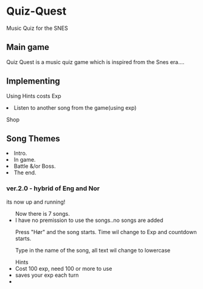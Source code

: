 <h1> Quiz-Quest </h1>
<p>Music Quiz for the SNES</p>

<h2> Main game </h2>
<p>Quiz Quest is a music quiz game which is inspired from the Snes era....</p>

<h2> Implementing </h2>
<p>Using Hints costs Exp</p>
<li>Listen to another song from the game(using exp)</li>
<p>Shop</p>

<h2>Song Themes</h2>
  <li>Intro.</li>
  <li>In game.</li>
  <li>Battle &/or Boss.</li>
  <li>The end.</li>


<h3>ver.2.0 - hybrid of Eng and Nor</h3>
<p>its now up and running!</p>
<ul>Now there is 7 songs.
  <li>I have no premission to use the songs..no songs are added</li>
</ul>
<ul>Press "Hør" and the song starts. Time wil change to Exp and countdown starts.</ul>
<ul>Type in the name of the song, all text wil change to lowercase</ul>
<ul>Hints
  <li>Cost 100 exp, need 100 or more to use</li>
  <li>saves your exp each turn<li>
<ul>
